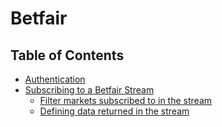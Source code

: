 # Betfair


## Table of Contents
- [Authentication](/docs/Authentication.md)
- [Subscribing to a Betfair Stream](/docs/Subscription.md)
    - [Filter markets subscribed to in the stream](/docs/StreamMarketFilter.md)
    - [Defining data returned in the stream](/docs/DataFilter.md)